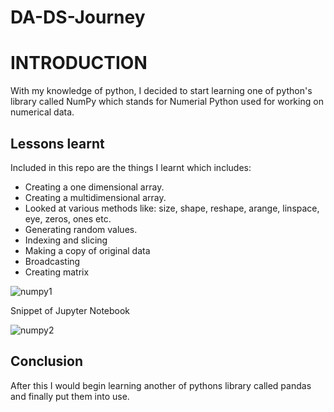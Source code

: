 # DA-DS-Journey
# INTRODUCTION
With my knowledge of python, I decided to start learning one of python's library called NumPy which stands for Numerial Python used for working on numerical data.

## Lessons learnt
Included in this repo are the things I learnt which includes: 
- Creating a one dimensional array.
- Creating a multidimensional array.
- Looked at various methods like: size, shape, reshape, arange, linspace, eye, zeros, ones etc.
- Generating random values. 
- Indexing and slicing
- Making a copy of original data
- Broadcasting
- Creating matrix

![numpy1](https://user-images.githubusercontent.com/109315395/187454364-b2aa49d5-235d-4a2e-bb4e-dc90b72ba017.PNG)

Snippet of Jupyter Notebook

![numpy2](https://user-images.githubusercontent.com/109315395/187454204-7507e4c7-86dc-4fe5-aa5c-0189c3f03fed.PNG)

## Conclusion
After this I would begin learning another of pythons library called pandas and finally put them into use.
